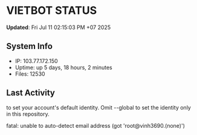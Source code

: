 # VIETBOT STATUS
**Updated**: Fri Jul 11 02:15:03 PM +07 2025

## System Info
- IP: 103.77.172.150
- Uptime: up 5 days, 18 hours, 2 minutes
- Files: 12530

## Last Activity

to set your account's default identity.
Omit --global to set the identity only in this repository.

fatal: unable to auto-detect email address (got 'root@vinh3690.(none)')
